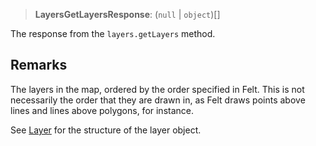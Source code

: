 > **LayersGetLayersResponse**: (`null` \| `object`)[]

The response from the `layers.getLayers` method.

## Remarks

The layers in the map, ordered by the order specified in Felt. This is not
necessarily the order that they are drawn in, as Felt draws points above
lines and lines above polygons, for instance.

See [Layer](../../client/interfaces/Layer.md) for the structure of the layer object.
